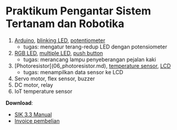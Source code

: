 # Praktikum Pengantar Sistem Tertanam dan Robotika

1. [Arduino](00_arduino.md), [blinking LED](01_blink.md), [potentiometer](02_potentiometer.md)
    - tugas: mengatur terang-redup LED dengan potensiometer
2. [RGB LED](03_rgb.md), [multiple LED](04_multiled.md), [push button](05_pushbutton.md)
    - tugas: merancang lampu penyeberangan pejalan kaki
3. [Photoresistor[(06_photoresistor.md), [temperature sensor](07_temp.md), [LCD](15_lcdscreen.md)
    - tugas: menampilkan data sensor ke LCD
4. Servo motor, flex sensor, buzzer
5. DC motor, relay
6. IoT temperature sensor

**Download**:
- [SIK 3.3 Manual](https://cdn.sparkfun.com/datasheets/Kits/SIK/V33/SIK%203.3%20Manual.pdf)
- [Invoice pembelian](invoice.pdf)
